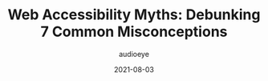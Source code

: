 ---
author: audioeye
date: 2021-08-03
layout: post.njk
publisher: moz
tags:
  - article
  - accessibility
  - meta
target_url: https://moz.com/blog/web-accessibility-myths
title: "Web Accessibility Myths: Debunking 7 Common Misconceptions"
---